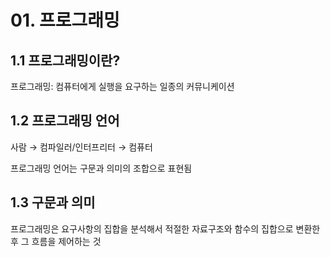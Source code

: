 # 01. 프로그래밍

## 1.1 프로그래밍이란?

프로그래밍: 컴퓨터에게 실행을 요구하는 일종의 커뮤니케이션



## 1.2 프로그래밍 언어

사람 → 컴파일러/인터프리터 → 컴퓨터

프로그래밍 언어는 구문과 의미의 조합으로 표현됨



## 1.3 구문과 의미

프로그래밍은 요구사항의 집합을 분석해서 적절한 자료구조와 함수의 집합으로 변환한 후 그 흐름을 제어하는 것
